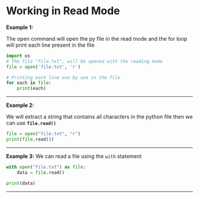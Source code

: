 # **Working in Read Mode**

**Example 1:**

The open command will open the py file in the read mode and the for loop will print each line present in the file

```py
import os
# The file "file.txt", will be opened with the reading mode
file = open('file.txt', 'r')

# Printing each line one by one in the file
for each in file:
    print(each)
```

<hr>

**Example 2:**

We will extract a string that contains all characters in the python file then we can use **`file.read()`**

```py
file = open("file.txt", "r")
print(file.read())
```

<hr>

**Example 3:**
We can read a file using the `with` statement

```py
with open("file.txt") as file:
    data = file.read()

print(data)
```

<hr>